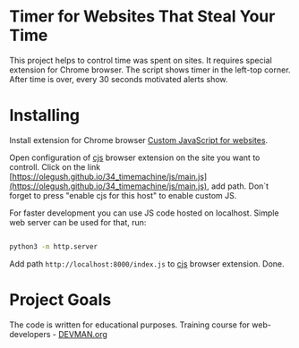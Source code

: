 # Timer for Websites That Steal Your Time

This project helps to control time was spent on sites. It requires special extension for Chrome browser. The script shows timer in the left-top corner. After time is over, every 30 seconds motivated alerts show.

# Installing

Install extension for Chrome browser [Custom JavaScript for websites](https://chrome.google.com/webstore/detail/custom-javascript-for-web/poakhlngfciodnhlhhgnaaelnpjljija).

Open configuration of [cjs](https://chrome.google.com/webstore/detail/custom-javascript-for-web/poakhlngfciodnhlhhgnaaelnpjljija) browser extension on the site you want to controll. Click on the link [https://olegush.github.io/34_timemachine/js/main.js](https://olegush.github.io/34_timemachine/js/main.js), add path. Don`t forget to press "enable cjs for this host" to enable custom JS.

For faster development you can use JS code hosted on localhost. Simple web server can be used for that, run:

```bash

python3 -m http.server
```

Add path `http://localhost:8000/index.js` to [cjs](https://chrome.google.com/webstore/detail/custom-javascript-for-web/poakhlngfciodnhlhhgnaaelnpjljija) browser extension. Done.


# Project Goals

The code is written for educational purposes. Training course for web-developers - [DEVMAN.org](https://devman.org)
